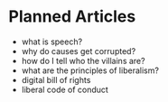 # Planned Articles
- what is speech?
- why do causes get corrupted?
- how do I tell who the villains are?
- what are the principles of liberalism?
- digital bill of rights
- liberal code of conduct

